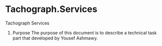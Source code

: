 # Tachograph.Services
Tachograph Services
1.	Purpose 
The purpose of this document is to describe a technical task part that developed by Yousef Ashmawy.
